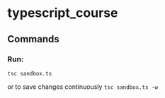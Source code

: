 # typescript_course

## Commands

### Run:

`tsc sandbox.ts`

or to save changes continuously `tsc sandbox.ts -w`

